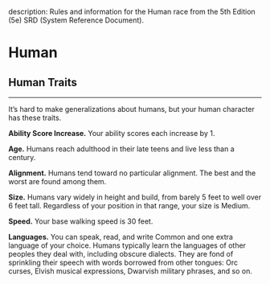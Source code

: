 description: Rules and information for the Human race from the 5th Edition (5e) SRD (System Reference Document).

# Human 
## Human Traits 
- - -
It’s hard to make generalizations about humans, but your human character has these traits. 

**Ability Score Increase.** Your ability scores each increase by 1. 

**Age.** Humans reach adulthood in their late teens and live less than a century. 

**Alignment.** Humans tend toward no particular alignment. The best and the worst are found among them. 

**Size.** Humans vary widely in height and build, from barely 5 feet to well over 6 feet tall. Regardless of your position in that range, your size is Medium. 

**Speed.** Your base walking speed is 30 feet. 

**Languages.** You can speak, read, and write Common and one extra language of your choice. Humans typically learn the languages of other peoples they deal with, including obscure dialects. They are fond of sprinkling their speech with words borrowed from other tongues: Orc curses, Elvish musical expressions, Dwarvish military phrases, and so on.